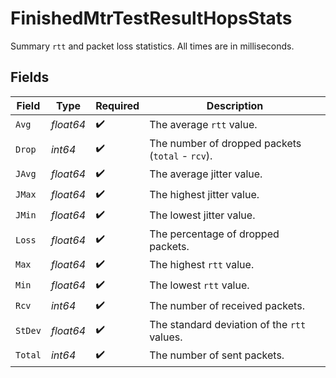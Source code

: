 # FinishedMtrTestResultHopsStats

Summary `rtt` and packet loss statistics.
All times are in milliseconds.



## Fields

| Field                                            | Type                                             | Required                                         | Description                                      |
| ------------------------------------------------ | ------------------------------------------------ | ------------------------------------------------ | ------------------------------------------------ |
| `Avg`                                            | *float64*                                        | :heavy_check_mark:                               | The average `rtt` value.                         |
| `Drop`                                           | *int64*                                          | :heavy_check_mark:                               | The number of dropped packets (`total` - `rcv`). |
| `JAvg`                                           | *float64*                                        | :heavy_check_mark:                               | The average jitter value.                        |
| `JMax`                                           | *float64*                                        | :heavy_check_mark:                               | The highest jitter value.                        |
| `JMin`                                           | *float64*                                        | :heavy_check_mark:                               | The lowest jitter value.                         |
| `Loss`                                           | *float64*                                        | :heavy_check_mark:                               | The percentage of dropped packets.               |
| `Max`                                            | *float64*                                        | :heavy_check_mark:                               | The highest `rtt` value.                         |
| `Min`                                            | *float64*                                        | :heavy_check_mark:                               | The lowest `rtt` value.                          |
| `Rcv`                                            | *int64*                                          | :heavy_check_mark:                               | The number of received packets.                  |
| `StDev`                                          | *float64*                                        | :heavy_check_mark:                               | The standard deviation of the `rtt` values.      |
| `Total`                                          | *int64*                                          | :heavy_check_mark:                               | The number of sent packets.                      |